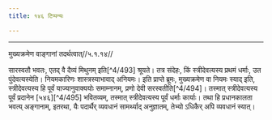```yaml
---
title: १४६ टिप्पन्यः

---
```


[^4/491]: E1 (Fn.,K): sādyaskraḥ somayāgaviśeṣaḥ

[^4/492]: E2: sahaśabdasamāmnātaḥ

____________________________________________


मुख्यक्रमेण वाङ्गानां तदर्थत्वात्//५.१.१४//

सारस्वतौ भवतः, एतद् वै दैव्यं मिथुनम् इति[^4/493] श्रूयते। तत्र संदेहः, किं स्त्रीदेवत्यस्य प्रथमं धर्माः, उत पुंदेवत्यस्येति। नियमकारिणः शास्त्रस्याभावाद् अनियमः। इति प्राप्ते ब्रूमः, मुख्यक्रमेण वा नियमः स्याद् इति, स्त्रीदेवत्यस्य हि पूर्वं याज्यानुवाक्ययोः समाम्नानम्, प्रणो देवी सरस्वतीति[^4/494]। तस्मात् स्त्रीदेवत्यस्य पूर्वं प्रदानेन [५४६][^4/495] भवितव्यम्, तस्मात् स्त्रीदेवत्यस्य पूर्वं धर्माः कार्याः। तथा हि प्रधानकालता भवत्य् अङ्गानाम्, इतरथा, यैः पदार्थैर् व्यवधानं सामर्थ्याद् अनुज्ञातम्, तेभ्यो ऽधिकैर् अपि व्यवधानं स्यात्।
